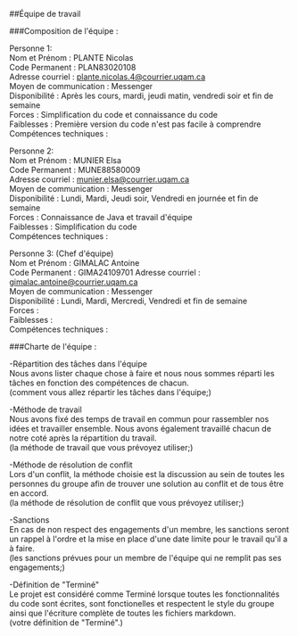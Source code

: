 ##Équipe de travail

###Composition de l'équipe :

Personne 1:  
Nom et Prénom : PLANTE Nicolas  
Code Permanent :  PLAN83020108  
Adresse courriel : plante.nicolas.4@courrier.uqam.ca  
Moyen de communication : Messenger  
Disponibilité : Après les cours, mardi, jeudi matin, vendredi soir et fin de semaine  
Forces :  Simplification du code et connaissance du code  
Faiblesses :  Première version du code n'est pas facile à comprendre  
Compétences techniques :  

Personne 2:  
Nom et Prénom : MUNIER Elsa  
Code Permanent : MUNE88580009   
Adresse courriel : munier.elsa@courrier.uqam.ca  
Moyen de communication : Messenger  
Disponibilité : Lundi, Mardi, Jeudi soir, Vendredi en journée et fin de semaine   
Forces : Connaissance de Java et travail d'équipe  
Faiblesses : Simplification du code  
Compétences techniques :   

Personne 3: (Chef d'équipe)  
Nom et Prénom : GIMALAC Antoine  
Code Permanent :  GIMA24109701
Adresse courriel : gimalac.antoine@courrier.uqam.ca  
Moyen de communication : Messenger  
Disponibilité :  Lundi, Mardi, Mercredi, Vendredi et fin de semaine  
Forces :  
Faiblesses :  
Compétences techniques :  


###Charte de l'équipe :  

-Répartition des tâches dans l'équipe  
Nous avons lister chaque chose à faire et nous nous sommes réparti les tâches en fonction des compétences de chacun.  
(comment vous allez répartir les tâches dans l'équipe;)  

-Méthode de  travail  
Nous avons fixé des temps de travail en commun pour rassembler nos idées et travailler ensemble. Nous avons également travaillé chacun de notre coté après la répartition du travail.  
(la méthode de travail que vous prévoyez utiliser;)  

-Méthode de résolution de conflit  
Lors d'un conflit, la méthode choisie est la discussion au sein de toutes les personnes du groupe afin de trouver une solution au conflit et de tous être en accord.  
(la méthode de résolution de conflit que vous prévoyez utiliser;)  

-Sanctions  
En cas de non respect des engagements d'un membre, les sanctions seront un rappel à l'ordre et la mise en place d'une date limite pour le travail qu'il a à faire.    
(les sanctions prévues pour un membre de l'équipe qui ne remplit pas ses engagements;)

-Définition de "Terminé"   
Le projet est considéré comme Terminé lorsque toutes les fonctionnalités du code sont écrites, sont fonctionelles et respectent le style du groupe ainsi que l'écriture complète de toutes les fichiers markdown.  
(votre définition de "Terminé".)


